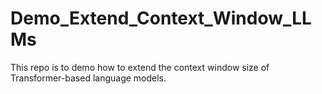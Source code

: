 # Demo_Extend_Context_Window_LLMs
This repo is to demo how to extend the context window size of Transformer-based language models.
